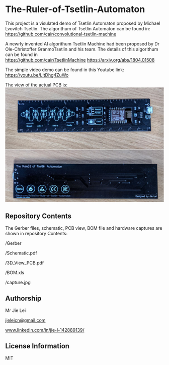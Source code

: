 # The-Ruler-of-Tsetlin-Automaton

This project is a visulated demo of Tsetlin Automaton proposed by Michael Lvovitch Tsetlin. The algorithum of Tsetlin Automaton can be found in:
https://github.com/cair/convolutional-tsetlin-machine

A newrly invented AI algorithum Tsetlin Machine had been proposed by Dr Ole-Christoffer GranmoTsetlin and his team. The details of this algorithum can be found in  
https://github.com/cair/TsetlinMachine
https://arxiv.org/abs/1804.01508

The simple video demo can be found in this Youtube link:
https://youtu.be/LltDhg4ZuWo

The view of the actual PCB is:
![overview](https://raw.githubusercontent.com/JieGH/The-Ruler-of-Tsetlin-Automaton/master/Capture.JPG)


Repository Contents
-------------------
The Gerber files, schematic, PCB view, BOM file and hardware captures are shown in repository Contents:

/Gerber

/Schematic.pdf

/3D_View_PCB.pdf

/BOM.xls

/capture.jpg


Authorship
-------------------
Mr Jie Lei

jieleicn@gmail.com

www.linkedin.com/in/jie-l-142889139/


License Information
-------------------

MIT

